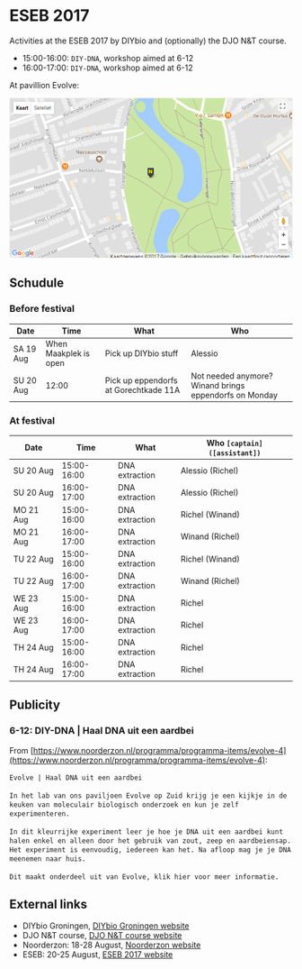 # ESEB 2017

Activities at the ESEB 2017 by DIYbio and (optionally) the DJO N&T course.

 * 15:00-16:00: `DIY-DNA`, workshop aimed at 6-12
 * 16:00-17:00: `DIY-DNA`, workshop aimed at 6-12

At pavillion Evolve:

![At pavillion Evolve](PavillionEvolve.png)

## Schudule

### Before festival

Date|Time|What|Who
---|---|---|---
SA 19 Aug|When Maakplek is open|Pick up DIYbio stuff|Alessio
SU 20 Aug|12:00|Pick up eppendorfs at Gorechtkade 11A|Not needed anymore? Winand brings eppendorfs on Monday

### At festival

Date|Time|What|Who `[captain] ([assistant])`
---|---|---|---
SU 20 Aug|15:00-16:00|DNA extraction|Alessio (Richel)
SU 20 Aug|16:00-17:00|DNA extraction|Alessio (Richel)
MO 21 Aug|15:00-16:00|DNA extraction|Richel (Winand) 
MO 21 Aug|16:00-17:00|DNA extraction|Winand (Richel)
TU 22 Aug|15:00-16:00|DNA extraction|Richel (Winand)
TU 22 Aug|16:00-17:00|DNA extraction|Winand (Richel)
WE 23 Aug|15:00-16:00|DNA extraction|Richel
WE 23 Aug|16:00-17:00|DNA extraction|Richel
TH 24 Aug|15:00-16:00|DNA extraction|Richel
TH 24 Aug|16:00-17:00|DNA extraction|Richel

## Publicity

### 6-12: DIY-DNA | Haal DNA uit een aardbei

From [https://www.noorderzon.nl/programma/programma-items/evolve-4](https://www.noorderzon.nl/programma/programma-items/evolve-4):

```
Evolve | Haal DNA uit een aardbei

In het lab van ons paviljoen Evolve op Zuid krijg je een kijkje in de keuken van moleculair biologisch onderzoek en kun je zelf experimenteren.

In dit kleurrijke experiment leer je hoe je DNA uit een aardbei kunt halen enkel en alleen door het gebruik van zout, zeep en aardbeiensap. Het experiment is eenvoudig, iedereen kan het. Na afloop mag je je DNA meenemen naar huis.

Dit maakt onderdeel uit van Evolve, klik hier voor meer informatie.
```

## External links

 * DIYbio Groningen, [DIYbio Groningen website](http://www.diybiogroningen.org/)
 * DJO N&T course, [DJO N&T course website](https://github.com/dpstruwe/N-T-cursus-DJOG)
 * Noorderzon: 18-28 August, [Noorderzon website](https://www.noorderzon.nl/)
 * ESEB: 20-25 August, [ESEB 2017 website](http://www.eseb2017.nl/home/)

